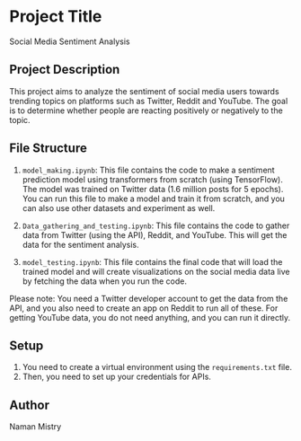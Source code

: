 # Project Title

Social Media Sentiment Analysis

## Project Description

This project aims to analyze the sentiment of social media users towards trending topics on platforms such as Twitter, Reddit and YouTube. The goal is to determine whether people are reacting positively or negatively to the topic.

## File Structure

1. `model_making.ipynb`: This file contains the code to make a sentiment prediction model using transformers from scratch (using TensorFlow). The model was trained on Twitter data (1.6 million posts for 5 epochs). You can run this file to make a model and train it from scratch, and you can also use other datasets and experiment as well.

2. `Data_gathering_and_testing.ipynb`: This file contains the code to gather data from Twitter (using the API), Reddit, and YouTube. This will get the data for the sentiment analysis.

3. `model_testing.ipynb`: This file contains the final code that will load the trained model and will create visualizations on the social media data live by fetching the data when you run the code.

Please note: You need a Twitter developer account to get the data from the API, and you also need to create an app on Reddit to run all of these. For getting YouTube data, you do not need anything, and you can run it directly.

## Setup

1. You need to create a virtual environment using the `requirements.txt` file.
2. Then, you need to set up your credentials for APIs.

## Author

Naman Mistry
